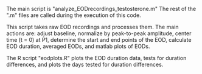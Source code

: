 
The main script is "analyze_EODrecordings_testosterone.m" The rest of the ".m" files are called during the execution of this code.

This script takes raw EOD recordings and processes them. The main actions are: adjust baseline, normalize by peak-to-peak amplitude, center time (t = 0) at P1, determine the start and end points of the EOD, calculate EOD duration, averaged EODs, and matlab plots of EODs.

The R script "eodplots.R" plots the EOD duration data, tests for duration differences, and plots the days tested for duration differences.

